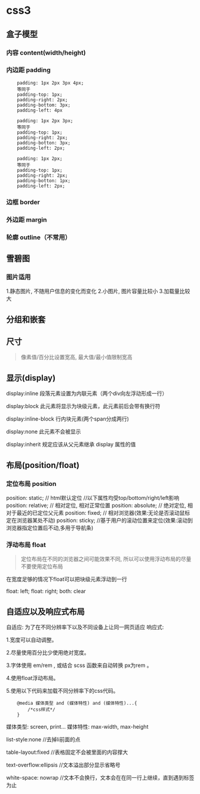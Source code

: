 # css3

## 盒子模型

### 内容 content(width/height)

### 内边距 padding

```
    padding: 1px 2px 3px 4px;
    等同于
    padding-top: 1px;
    padding-right: 2px;
    padding-bottom: 3px;
    padding-left: 4px

    padding: 1px 2px 3px;
    等同于
    padding-top: 1px;
    padding-right: 2px;
    padding-botton: 3px;
    padding-left: 2px;

    padding: 1px 2px;
    等同于
    padding-top: 1px;
    padding-right: 2px;
    padding-botton: 1px;
    padding-left: 2px; 
```

### 边框 border

### 外边距 margin 

### 轮廓 outline（不常用） 

## 雪碧图

### 图片适用

1.静态图片, 不随用户信息的变化而变化
2.小图片, 图片容量比较小
3.加载量比较大

## 分组和嵌套

## 尺寸

> 像素值/百分比设置宽高, 最大值/最小值限制宽高

## 显示(display)

display:inline 段落元素设置为内联元素（两个div向左浮动形成一行）

display:block 此元素将显示为块级元素，此元素前后会带有换行符

display:inline-block 行内块元素(两个span分成两行)

display:none 此元素不会被显示

display:inherit 规定应该从父元素继承 display 属性的值

## 布局(position/float)
    
### 定位布局 position

position: static;   // html默认定位
//以下属性均受top/bottom/right/left影响
position: relative; // 相对定位, 相对正常位置
position: absolute; // 绝对定位, 相对于最近的已定位父元素
position: fixed;    // 相对浏览器(效果:无论是否滚动鼠标定在浏览器某处不动)
position: sticky;   //基于用户的滚动位置来定位(效果:滚动到浏览器指定位置后不动,多用于导航条)

### 浮动布局 float

> 定位布局在不同的浏览器之间可能效果不同, 所以可以使用浮动布局的尽量不要使用定位布局

在宽度足够的情况下float可以把块级元素浮动到一行

float: left;
float: right;
both: clear

## 自适应以及响应式布局

自适应: 为了在不同分辨率下以及不同设备上让同一网页适应
响应式:

1.宽度可以自动调整。

2.尽量使用百分比少使用绝对宽度。

3.字体使用 em/rem , 或结合 scss 函数来自动转换 px为rem 。

4.使用float浮动布局。

5.使用以下代码来加载不同分辨率下的css代码。

```
    @media 媒体类型 and (媒体特性) and (媒体特性)...{
        /*css样式*/
    }
```
媒体类型: screen, print...      媒体特性: max-width, max-height

list-style:none //去掉li前面的点  

table-layout:fixed //表格固定不会被里面的内容撑大

text-overflow:ellipsis //文本溢出部分显示省略号

white-space: nowrap //文本不会换行，文本会在在同一行上继续，直到遇到标签为止